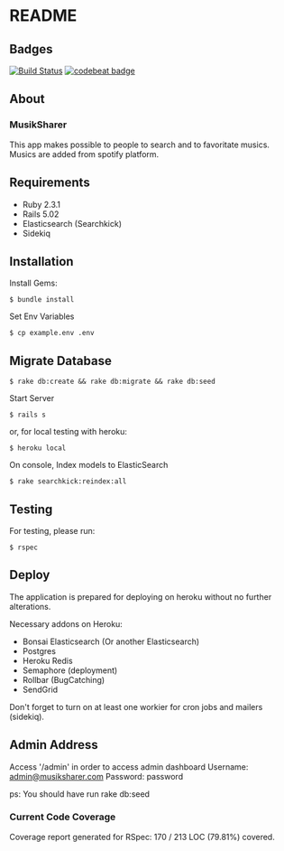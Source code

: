 # README

## Badges 

[![Build Status](https://semaphoreci.com/api/v1/hamdan/musiksharer/branches/master/shields_badge.svg)](https://semaphoreci.com/hamdan/musiksharer) [![codebeat badge](https://codebeat.co/badges/d454bc9b-bbe8-4b06-99f9-d768419e0910)](https://codebeat.co/projects/github-com-hamdan85-musiksharer-master)

## About

### MusikSharer

This app makes possible to people to search and to favoritate musics.
Musics are added from spotify platform.

## Requirements

* Ruby 2.3.1
* Rails 5.02
* Elasticsearch (Searchkick)
* Sidekiq

## Installation

Install Gems:
```
$ bundle install
```
Set Env Variables
```
$ cp example.env .env
```

## Migrate Database
```
$ rake db:create && rake db:migrate && rake db:seed
```

Start Server
```
$ rails s
```
or, for local testing with heroku:
```
$ heroku local
```

On console, Index models to ElasticSearch
```
$ rake searchkick:reindex:all
```

## Testing
For testing, please run:
```
$ rspec
```

## Deploy

The application is prepared for deploying on heroku without no further alterations.

Necessary addons on Heroku:

* Bonsai Elasticsearch (Or another Elasticsearch)
* Postgres
* Heroku Redis
* Semaphore (deployment)
* Rollbar (BugCatching)
* SendGrid

Don't forget to turn on at least one workier for cron jobs and mailers (sidekiq).

## Admin Address
Access '/admin' in order to access admin dashboard
Username: admin@musiksharer.com
Password: password

ps: You should have run rake db:seed

### Current Code Coverage
Coverage report generated for RSpec:
170 / 213 LOC (79.81%) covered.

